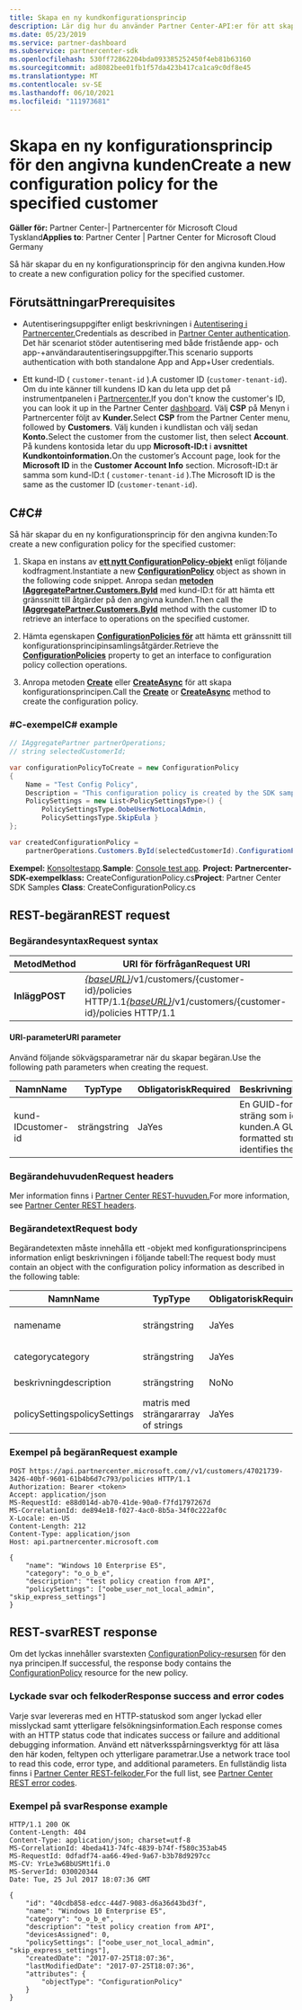 ```yaml
---
title: Skapa en ny kundkonfigurationsprincip
description: Lär dig hur du använder Partner Center-API:er för att skapa en ny konfigurationsprincip för en angiven kund. Artikeln innehåller krav, steg och exempel.
ms.date: 05/23/2019
ms.service: partner-dashboard
ms.subservice: partnercenter-sdk
ms.openlocfilehash: 530ff72862204bda093385252450f4eb81b63160
ms.sourcegitcommit: ad8082bee01fb1f57da423b417ca1ca9c0df8e45
ms.translationtype: MT
ms.contentlocale: sv-SE
ms.lasthandoff: 06/10/2021
ms.locfileid: "111973681"
---
```

# <a name="create-a-new-configuration-policy-for-the-specified-customer"></a><span data-ttu-id="3e086-104">Skapa en ny konfigurationsprincip för den angivna kunden</span><span class="sxs-lookup"><span data-stu-id="3e086-104">Create a new configuration policy for the specified customer</span></span>

<span data-ttu-id="3e086-105">**Gäller för:** Partner Center-| Partnercenter för Microsoft Cloud Tyskland</span><span class="sxs-lookup"><span data-stu-id="3e086-105">**Applies to**: Partner Center | Partner Center for Microsoft Cloud Germany</span></span>

<span data-ttu-id="3e086-106">Så här skapar du en ny konfigurationsprincip för den angivna kunden.</span><span class="sxs-lookup"><span data-stu-id="3e086-106">How to create a new configuration policy for the specified customer.</span></span>

## <a name="prerequisites"></a><span data-ttu-id="3e086-107">Förutsättningar</span><span class="sxs-lookup"><span data-stu-id="3e086-107">Prerequisites</span></span>

- <span data-ttu-id="3e086-108">Autentiseringsuppgifter enligt beskrivningen i [Autentisering i Partnercenter.](partner-center-authentication.md)</span><span class="sxs-lookup"><span data-stu-id="3e086-108">Credentials as described in [Partner Center authentication](partner-center-authentication.md).</span></span> <span data-ttu-id="3e086-109">Det här scenariot stöder autentisering med både fristående app- och app-+användarautentiseringsuppgifter.</span><span class="sxs-lookup"><span data-stu-id="3e086-109">This scenario supports authentication with both standalone App and App+User credentials.</span></span>

- <span data-ttu-id="3e086-110">Ett kund-ID ( `customer-tenant-id` ).</span><span class="sxs-lookup"><span data-stu-id="3e086-110">A customer ID (`customer-tenant-id`).</span></span> <span data-ttu-id="3e086-111">Om du inte känner till kundens ID kan du leta upp det på instrumentpanelen i [Partnercenter.](https://partner.microsoft.com/dashboard)</span><span class="sxs-lookup"><span data-stu-id="3e086-111">If you don't know the customer's ID, you can look it up in the Partner Center [dashboard](https://partner.microsoft.com/dashboard).</span></span> <span data-ttu-id="3e086-112">Välj **CSP** på Menyn i Partnercenter följt av **Kunder.**</span><span class="sxs-lookup"><span data-stu-id="3e086-112">Select **CSP** from the Partner Center menu, followed by **Customers**.</span></span> <span data-ttu-id="3e086-113">Välj kunden i kundlistan och välj sedan **Konto.**</span><span class="sxs-lookup"><span data-stu-id="3e086-113">Select the customer from the customer list, then select **Account**.</span></span> <span data-ttu-id="3e086-114">På kundens kontosida letar du upp **Microsoft-ID:t** i **avsnittet Kundkontoinformation.**</span><span class="sxs-lookup"><span data-stu-id="3e086-114">On the customer’s Account page, look for the **Microsoft ID** in the **Customer Account Info** section.</span></span> <span data-ttu-id="3e086-115">Microsoft-ID:t är samma som kund-ID:t ( `customer-tenant-id` ).</span><span class="sxs-lookup"><span data-stu-id="3e086-115">The Microsoft ID is the same as the customer ID  (`customer-tenant-id`).</span></span>

## <a name="c"></a><span data-ttu-id="3e086-116">C\#</span><span class="sxs-lookup"><span data-stu-id="3e086-116">C\#</span></span>

<span data-ttu-id="3e086-117">Så här skapar du en ny konfigurationsprincip för den angivna kunden:</span><span class="sxs-lookup"><span data-stu-id="3e086-117">To create a new configuration policy for the specified customer:</span></span>

1. <span data-ttu-id="3e086-118">Skapa en instans av [**ett nytt ConfigurationPolicy-objekt**](/dotnet/api/microsoft.store.partnercenter.models.devicesdeployment.configurationpolicy) enligt följande kodfragment.</span><span class="sxs-lookup"><span data-stu-id="3e086-118">Instantiate a new [**ConfigurationPolicy**](/dotnet/api/microsoft.store.partnercenter.models.devicesdeployment.configurationpolicy) object as shown in the following code snippet.</span></span> <span data-ttu-id="3e086-119">Anropa sedan [**metoden IAggregatePartner.Customers.ById**](/dotnet/api/microsoft.store.partnercenter.customers.icustomercollection.byid) med kund-ID:t för att hämta ett gränssnitt till åtgärder på den angivna kunden.</span><span class="sxs-lookup"><span data-stu-id="3e086-119">Then call the [**IAggregatePartner.Customers.ById**](/dotnet/api/microsoft.store.partnercenter.customers.icustomercollection.byid) method with the customer ID to retrieve an interface to operations on the specified customer.</span></span>

2. <span data-ttu-id="3e086-120">Hämta egenskapen [**ConfigurationPolicies för**](/dotnet/api/microsoft.store.partnercenter.customers.icustomer.configurationpolicies) att hämta ett gränssnitt till konfigurationsprincipinsamlingsåtgärder.</span><span class="sxs-lookup"><span data-stu-id="3e086-120">Retrieve the [**ConfigurationPolicies**](/dotnet/api/microsoft.store.partnercenter.customers.icustomer.configurationpolicies) property to get an interface to configuration policy collection operations.</span></span>

3. <span data-ttu-id="3e086-121">Anropa metoden [**Create**](/dotnet/api/microsoft.store.partnercenter.genericoperations.ientitycreateoperations-2.create) eller [**CreateAsync**](/dotnet/api/microsoft.store.partnercenter.genericoperations.ientitycreateoperations-2.createasync) för att skapa konfigurationsprincipen.</span><span class="sxs-lookup"><span data-stu-id="3e086-121">Call the [**Create**](/dotnet/api/microsoft.store.partnercenter.genericoperations.ientitycreateoperations-2.create) or [**CreateAsync**](/dotnet/api/microsoft.store.partnercenter.genericoperations.ientitycreateoperations-2.createasync) method to create the configuration policy.</span></span>

### <a name="c-example"></a><span data-ttu-id="3e086-122">\#C-exempel</span><span class="sxs-lookup"><span data-stu-id="3e086-122">C\# example</span></span>

``` csharp
// IAggregatePartner partnerOperations;
// string selectedCustomerId;

var configurationPolicyToCreate = new ConfigurationPolicy
{
    Name = "Test Config Policy",
    Description = "This configuration policy is created by the SDK samples",
    PolicySettings = new List<PolicySettingsType>() {
        PolicySettingsType.OobeUserNotLocalAdmin,
        PolicySettingsType.SkipEula }
};

var createdConfigurationPolicy =
    partnerOperations.Customers.ById(selectedCustomerId).ConfigurationPolicies.Create(configurationPolicyToCreate);
```

<span data-ttu-id="3e086-123">**Exempel:** [Konsoltestapp](console-test-app.md).</span><span class="sxs-lookup"><span data-stu-id="3e086-123">**Sample**: [Console test app](console-test-app.md).</span></span> <span data-ttu-id="3e086-124">**Project:** **Partnercenter-SDK-exempelklass:** CreateConfigurationPolicy.cs</span><span class="sxs-lookup"><span data-stu-id="3e086-124">**Project**: Partner Center SDK Samples **Class**: CreateConfigurationPolicy.cs</span></span>

## <a name="rest-request"></a><span data-ttu-id="3e086-125">REST-begäran</span><span class="sxs-lookup"><span data-stu-id="3e086-125">REST request</span></span>

### <a name="request-syntax"></a><span data-ttu-id="3e086-126">Begärandesyntax</span><span class="sxs-lookup"><span data-stu-id="3e086-126">Request syntax</span></span>

| <span data-ttu-id="3e086-127">Metod</span><span class="sxs-lookup"><span data-stu-id="3e086-127">Method</span></span>   | <span data-ttu-id="3e086-128">URI för förfrågan</span><span class="sxs-lookup"><span data-stu-id="3e086-128">Request URI</span></span>                                                                              |
|----------|------------------------------------------------------------------------------------------|
| <span data-ttu-id="3e086-129">**Inlägg**</span><span class="sxs-lookup"><span data-stu-id="3e086-129">**POST**</span></span> | <span data-ttu-id="3e086-130">[*{baseURL}*](partner-center-rest-urls.md)/v1/customers/{customer-id}/policies HTTP/1.1</span><span class="sxs-lookup"><span data-stu-id="3e086-130">[*{baseURL}*](partner-center-rest-urls.md)/v1/customers/{customer-id}/policies HTTP/1.1</span></span> |

#### <a name="uri-parameter"></a><span data-ttu-id="3e086-131">URI-parameter</span><span class="sxs-lookup"><span data-stu-id="3e086-131">URI parameter</span></span>

<span data-ttu-id="3e086-132">Använd följande sökvägsparametrar när du skapar begäran.</span><span class="sxs-lookup"><span data-stu-id="3e086-132">Use the following path parameters when creating the request.</span></span>

| <span data-ttu-id="3e086-133">Namn</span><span class="sxs-lookup"><span data-stu-id="3e086-133">Name</span></span>        | <span data-ttu-id="3e086-134">Typ</span><span class="sxs-lookup"><span data-stu-id="3e086-134">Type</span></span>   | <span data-ttu-id="3e086-135">Obligatorisk</span><span class="sxs-lookup"><span data-stu-id="3e086-135">Required</span></span> | <span data-ttu-id="3e086-136">Beskrivning</span><span class="sxs-lookup"><span data-stu-id="3e086-136">Description</span></span>                                           |
|-------------|--------|----------|-------------------------------------------------------|
| <span data-ttu-id="3e086-137">kund-ID</span><span class="sxs-lookup"><span data-stu-id="3e086-137">customer-id</span></span> | <span data-ttu-id="3e086-138">sträng</span><span class="sxs-lookup"><span data-stu-id="3e086-138">string</span></span> | <span data-ttu-id="3e086-139">Ja</span><span class="sxs-lookup"><span data-stu-id="3e086-139">Yes</span></span>      | <span data-ttu-id="3e086-140">En GUID-formaterad sträng som identifierar kunden.</span><span class="sxs-lookup"><span data-stu-id="3e086-140">A GUID-formatted string that identifies the customer.</span></span> |

### <a name="request-headers"></a><span data-ttu-id="3e086-141">Begärandehuvuden</span><span class="sxs-lookup"><span data-stu-id="3e086-141">Request headers</span></span>

<span data-ttu-id="3e086-142">Mer information finns i [Partner Center REST-huvuden.](headers.md)</span><span class="sxs-lookup"><span data-stu-id="3e086-142">For more information, see [Partner Center REST headers](headers.md).</span></span>

### <a name="request-body"></a><span data-ttu-id="3e086-143">Begärandetext</span><span class="sxs-lookup"><span data-stu-id="3e086-143">Request body</span></span>

<span data-ttu-id="3e086-144">Begärandetexten måste innehålla ett -objekt med konfigurationsprincipens information enligt beskrivningen i följande tabell:</span><span class="sxs-lookup"><span data-stu-id="3e086-144">The request body must contain an object with the configuration policy information as described in the following table:</span></span>

| <span data-ttu-id="3e086-145">Namn</span><span class="sxs-lookup"><span data-stu-id="3e086-145">Name</span></span>           | <span data-ttu-id="3e086-146">Typ</span><span class="sxs-lookup"><span data-stu-id="3e086-146">Type</span></span>             | <span data-ttu-id="3e086-147">Obligatorisk</span><span class="sxs-lookup"><span data-stu-id="3e086-147">Required</span></span> | <span data-ttu-id="3e086-148">Beskrivning</span><span class="sxs-lookup"><span data-stu-id="3e086-148">Description</span></span>                      |
|----------------|------------------|----------|----------------------------------|
| <span data-ttu-id="3e086-149">name</span><span class="sxs-lookup"><span data-stu-id="3e086-149">name</span></span>           | <span data-ttu-id="3e086-150">sträng</span><span class="sxs-lookup"><span data-stu-id="3e086-150">string</span></span>           | <span data-ttu-id="3e086-151">Ja</span><span class="sxs-lookup"><span data-stu-id="3e086-151">Yes</span></span>      | <span data-ttu-id="3e086-152">Principens egna namn.</span><span class="sxs-lookup"><span data-stu-id="3e086-152">The friendly name of the policy.</span></span> |
| <span data-ttu-id="3e086-153">category</span><span class="sxs-lookup"><span data-stu-id="3e086-153">category</span></span>       | <span data-ttu-id="3e086-154">sträng</span><span class="sxs-lookup"><span data-stu-id="3e086-154">string</span></span>           | <span data-ttu-id="3e086-155">Ja</span><span class="sxs-lookup"><span data-stu-id="3e086-155">Yes</span></span>      | <span data-ttu-id="3e086-156">Principkategorin.</span><span class="sxs-lookup"><span data-stu-id="3e086-156">The policy category.</span></span>             |
| <span data-ttu-id="3e086-157">beskrivning</span><span class="sxs-lookup"><span data-stu-id="3e086-157">description</span></span>    | <span data-ttu-id="3e086-158">sträng</span><span class="sxs-lookup"><span data-stu-id="3e086-158">string</span></span>           | <span data-ttu-id="3e086-159">No</span><span class="sxs-lookup"><span data-stu-id="3e086-159">No</span></span>       | <span data-ttu-id="3e086-160">Principbeskrivningen.</span><span class="sxs-lookup"><span data-stu-id="3e086-160">The policy description.</span></span>          |
| <span data-ttu-id="3e086-161">policySettings</span><span class="sxs-lookup"><span data-stu-id="3e086-161">policySettings</span></span> | <span data-ttu-id="3e086-162">matris med strängar</span><span class="sxs-lookup"><span data-stu-id="3e086-162">array of strings</span></span> | <span data-ttu-id="3e086-163">Ja</span><span class="sxs-lookup"><span data-stu-id="3e086-163">Yes</span></span>      | <span data-ttu-id="3e086-164">Principinställningarna.</span><span class="sxs-lookup"><span data-stu-id="3e086-164">The policy settings.</span></span>             |

### <a name="request-example"></a><span data-ttu-id="3e086-165">Exempel på begäran</span><span class="sxs-lookup"><span data-stu-id="3e086-165">Request example</span></span>

```http
POST https://api.partnercenter.microsoft.com//v1/customers/47021739-3426-40bf-9601-61b4b6d7c793/policies HTTP/1.1
Authorization: Bearer <token>
Accept: application/json
MS-RequestId: e88d014d-ab70-41de-90a0-f7fd1797267d
MS-CorrelationId: de894e18-f027-4ac0-8b5a-34f0c222af0c
X-Locale: en-US
Content-Length: 212
Content-Type: application/json
Host: api.partnercenter.microsoft.com

{
    "name": "Windows 10 Enterprise E5",
    "category": "o_o_b_e",
    "description": "test policy creation from API",
    "policySettings": ["oobe_user_not_local_admin", "skip_express_settings"]
}
```

## <a name="rest-response"></a><span data-ttu-id="3e086-166">REST-svar</span><span class="sxs-lookup"><span data-stu-id="3e086-166">REST response</span></span>

<span data-ttu-id="3e086-167">Om det lyckas innehåller svarstexten [ConfigurationPolicy-resursen](device-deployment-resources.md#configurationpolicy) för den nya principen.</span><span class="sxs-lookup"><span data-stu-id="3e086-167">If successful, the response body contains the [ConfigurationPolicy](device-deployment-resources.md#configurationpolicy) resource for the new policy.</span></span>

### <a name="response-success-and-error-codes"></a><span data-ttu-id="3e086-168">Lyckade svar och felkoder</span><span class="sxs-lookup"><span data-stu-id="3e086-168">Response success and error codes</span></span>

<span data-ttu-id="3e086-169">Varje svar levereras med en HTTP-statuskod som anger lyckad eller misslyckad samt ytterligare felsökningsinformation.</span><span class="sxs-lookup"><span data-stu-id="3e086-169">Each response comes with an HTTP status code that indicates success or failure and additional debugging information.</span></span> <span data-ttu-id="3e086-170">Använd ett nätverksspårningsverktyg för att läsa den här koden, feltypen och ytterligare parametrar.</span><span class="sxs-lookup"><span data-stu-id="3e086-170">Use a network trace tool to read this code, error type, and additional parameters.</span></span> <span data-ttu-id="3e086-171">En fullständig lista finns i [Partner Center REST-felkoder.](error-codes.md)</span><span class="sxs-lookup"><span data-stu-id="3e086-171">For the full list, see [Partner Center REST error codes](error-codes.md).</span></span>

### <a name="response-example"></a><span data-ttu-id="3e086-172">Exempel på svar</span><span class="sxs-lookup"><span data-stu-id="3e086-172">Response example</span></span>

```http
HTTP/1.1 200 OK
Content-Length: 404
Content-Type: application/json; charset=utf-8
MS-CorrelationId: 4beda413-74fc-4839-b74f-f580c353ab45
MS-RequestId: 0dfadf74-aa66-49ed-9a67-b3b78d9297cc
MS-CV: YrLe3w6BbUSMt1fi.0
MS-ServerId: 030020344
Date: Tue, 25 Jul 2017 18:07:36 GMT

{
    "id": "40cdb858-edcc-44d7-9083-d6a36d43bd3f",
    "name": "Windows 10 Enterprise E5",
    "category": "o_o_b_e",
    "description": "test policy creation from API",
    "devicesAssigned": 0,
    "policySettings": ["oobe_user_not_local_admin", "skip_express_settings"],
    "createdDate": "2017-07-25T18:07:36",
    "lastModifiedDate": "2017-07-25T18:07:36",
    "attributes": {
        "objectType": "ConfigurationPolicy"
    }
}
```
